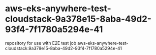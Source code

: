 # aws-eks-anywhere-test-cloudstack-9a378e15-8aba-49d2-93f4-7f1780a5294e-41
repository for use with E2E test job aws-eks-anywhere-test-cloudstack:9a378e15-8aba-49d2-93f4-7f1780a5294e-41
